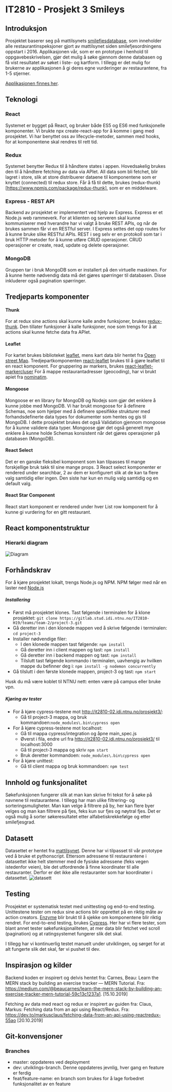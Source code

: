 # **IT2810 - Prosjekt 3 Smileys**

## Introduksjon
Prosjektet baserer seg på mattilsynets [smilefjesdatabase](https://data.norge.no/data/mattilsynet/smilefjestilsyn-p%C3%A5-serveringssteder), som inneholder alle restaurantinspeksjoner gjort av mattilsynet siden smilefjesordningens oppstart i 2016. Applikasjonen vår, som er en prototype i henhold til oppgavebeskrivelsen, gjør det mulig å søke gjennom denne databasen og få vist resultatet av søket i liste- og kartform. I tillegg er det mulig for brukerne av applikasjonen å gi deres egne vurderinger av restaurantene, fra 1-5 stjerner. 

[Applikasjonen finnes her](http://it2810-02.idi.ntnu.no/prosjekt3/).
## Teknologi


### React
Systemet er bygget på React, og bruker både ES5 og ES6 med funksjonelle komponenter. Vi brukte npx create-react-app for å komme i gang med prosjektet. Vi har benyttet oss av lifecycle-metoder, sammen med hooks, for at komponentene skal rendres til rett tid. 

### Redux
Systemet benytter Redux til å håndtere states i appen. Hovedsakelig brukes den til å håndtere fetching av data via APIet. All data som bli fetchet, blir lagret i store, slik at store distribuerer dataene til komponentene som er knyttet (connected) til redux store. Får å få til dette, brukes (redux-thunk)[https://www.npmjs.com/package/redux-thunk], som er en middelware.

### Express - REST API
Backend av prosjektet er implementert ved hjelp av Express. Express er et Node.js web rammeverk. For at klienten og serveren skal kunne kommuniserer med hverandre har vi valgt å bruke REST APIs, og når de brukes sammen får vi en RESTful server. I Express settes det opp routes for å kunne bruke slike RESTful APIs. REST i seg selv er en protokoll som tar i bruk HTTP metoder for å kunne utføre CRUD operasjoner. CRUD operasjoner er create, read, update og delete operasjoner. 

### MongoDB
Gruppen tar i bruk MongoDB som er installert på den virtuelle maskinen. For å kunne hente nødvendig data må det gjøres spørringer til databasen. Disse inkluderer også pagination spørringer.

## Tredjeparts komponenter

#### Thunk
For at redux sine actions skal kunne kalle andre funksjoner, brukes [redux-thunk](https://www.npmjs.com/package/redux-thunk). Den tillater funksjoner å kalle funksjoner, noe som trengs for å at actions skal kunne fetche data fra APIet.


#### Leaflet
For kartet brukes biblioteket [leaflet](https://leafletjs.com/), mens kart data blir hentet fra [Open street Map](https://www.openstreetmap.org/). Tredjepartkomponenten [react-leaflet](https://react-leaflet.js.org/) brukes til å  gjøre leaflet til en react komponent. For gruppering av markers, brukes [react-leaflet-markercluser](https://www.npmjs.com/package/react-leaflet-markercluster)
For å mappe restaurantadresser (geocoding), har vi brukt apiet fra [nominatim](https://nominatim.org).

#### Mongoose
Mongoose er en library for MongoDB og Nodejs som gjør det enklere å kunne jobbe med MongoDB. Vi har brukt mongoose for å definere Schemas, noe som hjelper med å definere spesifikke strukturer med forhandsdefinerte data types for dokumenter som hentes og gis til MongoDB. I dette prosjektet brukes det også Validation gjennom mongoose for å kunne validere data typer. Mongoose gjør det også generelt mye enklere å kunne holde Schemas konsistent når det gjøres operasjoner på databasen (MongoDB). 

#### React Select
Det er en ganske fleksibel komponent som kan tilpasses til mange forskjellige bruk takk til sine mange props. 
3 React select komponenter er rendered under searchbar, 2 av dem er konfigurert slik at de kan ta flere valg samtidig eller ingen. Den siste har kun en mulig valg samtidig og en default valg.

#### React Star Component
React start komponent er rendered under hver List row komponent for å kunne gi vurdering for en gitt restaurant.

## React komponentstruktur

### Hierarki diagram
![Diagram](/uploads/f395e1197c0c68d0785cf00e45631c80/Diagram.PNG)

## Forhåndskrav
For å kjøre prosjektet lokalt, trengs Node.js og NPM. NPM følger med når en laster ned [Node.js](https://nodejs.org/en/download/)

##### Installering
*   Først må prosjektet klones. Tast følgende i terminalen for å klone prosjektet: `git clone https://gitlab.stud.idi.ntnu.no/IT2810-H19/teams/team-2/project-3.git`
*   Gå deretter inn i den klonede mappen ved å skrive følgende i terminalen: `cd project-3`
*   Installer nødvendige filer:
    * I den klonede mappen tast følgende: `npm install`
    * Gå deretter inn i client mappen og tast: `npm install`
    * Gå deretter inn i backend mappen og tast: `npm install`
    * Tilslutt tast følgende kommando i terminalen, uavhengig av hvilken mappe du befinner deg i: `npm install -g nodemon concurrently` 
*   Gå tilslutt i den første klonede mappen, project-3 og tast: `npm start`

Husk du må være koblet til NTNU nett: enten være på campus eller bruke vpn. 

##### Kjøring av tester
* For å kjøre cypress-testene mot http://it2810-02.idi.ntnu.no/prosjekt3/:
    * Gå til project-3 mappa, og bruk kommandoen:`node_modules\.bin\cypress open`
* For å kjøre cypress-testene mot localhost:
    * Gå til mappa cypress/integration og åpne main_spec.js
    * Øverst i fila, endre url fra http://it2810-02.idi.ntnu.no/prosjekt3/ til localhost:3000
    * Gå til project-3 mappa og skriv `npm start`
    * Bruk deretter kommandoen: `node_modules\.bin\cypress open`
* For å kjøre unittest:
    * Gå til client mappa og bruk kommandoen: `npm test`


## Innhold og funksjonalitet

Søkefunksjonen fungerer slik at man kan skrive fri tekst for å søke på navnene til restaurantene. I tillegg har man ulike filtrering- og sorteringsmuligheter. Man kan velge å filtrere på by, her kan flere byer velges og man kan filtrere på fjes, feks kun sur fjes og nøytral fjes. Det  er også mulig å sorter søkeresultatet etter alfabetiskrekkefølge og etter smilefjesgrad. 


## Datasett
Datasettet er hentet fra [mattilsynet](https://data.norge.no/data/mattilsynet/smilefjestilsyn-p%C3%A5-serveringssteder). Denne har vi tilpasset til vår prototype ved å bruke et pythonscript. Ettersom adressene til restaurantene i datasettet ikke helt stemmer med de fysiske adressene (feks vegen istedenfor veien), ble det utfordrende å finne koordinater til alle restauranter. Derfor er det ikke alle restauranter som har koordinater i datasettet. 
![datasett](/uploads/aefe229a0435c1b1c212c63661759990/datasett.png)

## Testing
Prosjektet er systematisk testet med unittesting og end-to-end testing. Unittestene tester om redux sine actions blir opprettet på en riktig måte av action creators. [Enzyme](https://airbnb.io/enzyme/) blir brukt til å sjekke om komponentene blir riktig rendret. For end-to-end testing, brukes [Cypress](https://www.cypress.io/). Her har vi flere tester, som blant annet tester søkefunksjonaliteten, at mer data blir fetchet ved scroll (pagination) og at ratingsystemet fungerer slik det skal. 

I tillegg har vi kontinuerlig testet manuelt under utviklingen, og sørget for at alt fungerte slik det skal, før vi pushet til dev.

## Inspirasjon og kilder
Backend koden er inspirert og delvis hentet fra: Carnes, Beau: Learn the MERN stack by building an exercise tracker — MERN Tutorial. Fra: https://medium.com/@beaucarnes/learn-the-mern-stack-by-building-an-exercise-tracker-mern-tutorial-59c13c1237a1. [15.10.2019]

Fetching av data med react og redux er inspirert av guiden fra: Claus, Markus: Fetching data from an api using React/Redux. Fra: https://dev.to/markusclaus/fetching-data-from-an-api-using-reactredux-55ao [20.10.2019]
 

## Git-konvensjoner

### Branches
*   master: oppdateres ved deployment
*   dev: utviklings-branch. Denne oppdateres jevnlig, hver gang en feature er ferdig
*   feat/feature-name: en branch som brukes for å lage forbedret funksjonalitet av en feature



